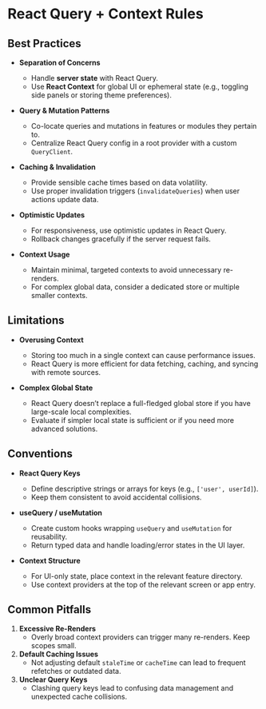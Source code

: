 # React Query + Context Rules

## Best Practices
- **Separation of Concerns**  
  - Handle **server state** with React Query.  
  - Use **React Context** for global UI or ephemeral state (e.g., toggling side panels or storing theme preferences).

- **Query & Mutation Patterns**  
  - Co-locate queries and mutations in features or modules they pertain to.  
  - Centralize React Query config in a root provider with a custom `QueryClient`.

- **Caching & Invalidation**  
  - Provide sensible cache times based on data volatility.  
  - Use proper invalidation triggers (`invalidateQueries`) when user actions update data.

- **Optimistic Updates**  
  - For responsiveness, use optimistic updates in React Query.  
  - Rollback changes gracefully if the server request fails.

- **Context Usage**  
  - Maintain minimal, targeted contexts to avoid unnecessary re-renders.  
  - For complex global data, consider a dedicated store or multiple smaller contexts.

## Limitations
- **Overusing Context**  
  - Storing too much in a single context can cause performance issues.  
  - React Query is more efficient for data fetching, caching, and syncing with remote sources.

- **Complex Global State**  
  - React Query doesn’t replace a full-fledged global store if you have large-scale local complexities.  
  - Evaluate if simpler local state is sufficient or if you need more advanced solutions.

## Conventions
- **React Query Keys**  
  - Define descriptive strings or arrays for keys (e.g., `['user', userId]`).  
  - Keep them consistent to avoid accidental collisions.

- **useQuery / useMutation**  
  - Create custom hooks wrapping `useQuery` and `useMutation` for reusability.  
  - Return typed data and handle loading/error states in the UI layer.

- **Context Structure**  
  - For UI-only state, place context in the relevant feature directory.  
  - Use context providers at the top of the relevant screen or app entry.

## Common Pitfalls
1. **Excessive Re-Renders**  
   - Overly broad context providers can trigger many re-renders. Keep scopes small.
2. **Default Caching Issues**  
   - Not adjusting default `staleTime` or `cacheTime` can lead to frequent refetches or outdated data.
3. **Unclear Query Keys**  
   - Clashing query keys lead to confusing data management and unexpected cache collisions.

